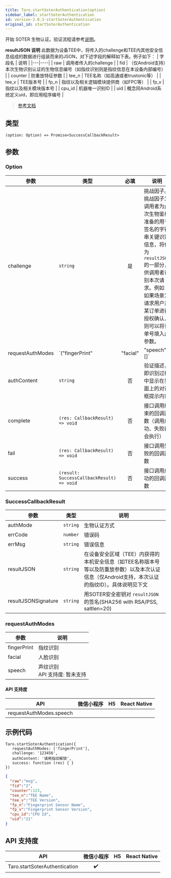 ```yaml
---
title: Taro.startSoterAuthentication(option)
sidebar_label: startSoterAuthentication
id: version-2.0.3-startSoterAuthentication
original_id: startSoterAuthentication
---
```


开始 SOTER 生物认证。验证流程请参考[说明](https://developers.weixin.qq.com/miniprogram/dev/framework/open-ability/bio-auth.html)。

**resultJSON 说明**
此数据为设备TEE中，将传入的challenge和TEE内其他安全信息组成的数据进行组装而来的JSON，对下述字段的解释如下表。例子如下：
| 字段名 | 说明 |
|---|----|
| raw | 调用者传入的challenge |
| fid | （仅Android支持）本次生物识别认证的生物信息编号（如指纹识别则是指纹信息在本设备内部编号） |
| counter | 防重放特征参数 |
| tee_n | TEE名称（如高通或者trustonic等） |
| tee_v | TEE版本号 |
| fp_n | 指纹以及相关逻辑模块提供商（如FPC等） |
| fp_v | 指纹以及相关模块版本号 |
| cpu_id | 机器唯一识别ID |
| uid | 概念同Android系统定义uid，即应用程序编号 |

> [参考文档](https://developers.weixin.qq.com/miniprogram/dev/api/open-api/soter/wx.startSoterAuthentication.html)

## 类型

```tsx
(option: Option) => Promise<SuccessCallbackResult>
```

## 参数

### Option

| 参数 | 类型 | 必填 | 说明 |
| --- | --- | :---: | --- |
| challenge | `string` | 是 | 挑战因子。挑战因子为调用者为此次生物鉴权准备的用于签名的字符串关键识别信息，将作为 `resultJSON` 的一部分，供调用者识别本次请求。例如：如果场景为请求用户对某订单进行授权确认，则可以将订单号填入此参数。 |
| requestAuthModes | `("fingerPrint" | "facial" | "speech")[]` | 是 | 请求使用的可接受的生物认证方式 |
| authContent | `string` | 否 | 验证描述，即识别过程中显示在界面上的对话框提示内容 |
| complete | `(res: CallbackResult) => void` | 否 | 接口调用结束的回调函数（调用成功、失败都会执行） |
| fail | `(res: CallbackResult) => void` | 否 | 接口调用失败的回调函数 |
| success | `(result: SuccessCallbackResult) => void` | 否 | 接口调用成功的回调函数 |

### SuccessCallbackResult

| 参数 | 类型 | 说明 |
| --- | --- | --- |
| authMode | `string` | 生物认证方式 |
| errCode | `number` | 错误码 |
| errMsg | `string` | 错误信息 |
| resultJSON | `string` | 在设备安全区域（TEE）内获得的本机安全信息（如TEE名称版本号等以及防重放参数）以及本次认证信息（仅Android支持，本次认证的指纹ID）。具体说明见下文 |
| resultJSONSignature | `string` | 用SOTER安全密钥对 `resultJSON` 的签名(SHA256 with RSA/PSS, saltlen=20) |

### requestAuthModes

| 参数 | 说明 |
| --- | --- |
| fingerPrint | 指纹识别 |
| facial | 人脸识别 |
| speech | 声纹识别<br />API 支持度: 暂未支持 |

#### API 支持度

| API | 微信小程序 | H5 | React Native |
| :---: | :---: | :---: | :---: |
| requestAuthModes.speech |  |  |  |

## 示例代码

```tsx
Taro.startSoterAuthentication({
   requestAuthModes: ['fingerPrint'],
   challenge: '123456',
   authContent: '请用指纹解锁',
   success: function (res) { }
})
```

```json
{
  "raw":"msg",
  "fid":"2",
  "counter":123,
  "tee_n":"TEE Name",
  "tee_v":"TEE Version",
  "fp_n":"Fingerprint Sensor Name",
  "fp_v":"Fingerprint Sensor Version",
  "cpu_id":"CPU Id",
  "uid":"21"
}
```

## API 支持度

| API | 微信小程序 | H5 | React Native |
| :---: | :---: | :---: | :---: |
| Taro.startSoterAuthentication | ✔️ |  |  |
